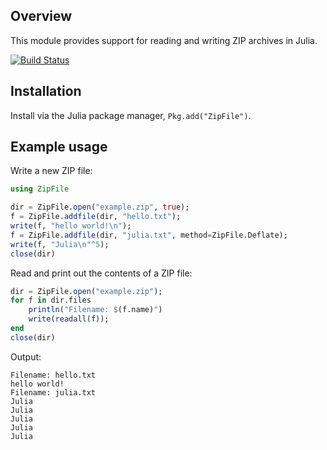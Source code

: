 ## Overview 

This module provides support for reading and writing ZIP archives in Julia.

[![Build Status](https://travis-ci.org/fhs/ZipFile.jl.png)](https://travis-ci.org/fhs/ZipFile.jl)

## Installation

Install via the Julia package manager, `Pkg.add("ZipFile")`.

## Example usage

Write a new ZIP file:

```julia
using ZipFile

dir = ZipFile.open("example.zip", true);
f = ZipFile.addfile(dir, "hello.txt");
write(f, "hello world!\n");
f = ZipFile.addfile(dir, "julia.txt", method=ZipFile.Deflate);
write(f, "Julia\n"^5);
close(dir)
```

Read and print out the contents of a ZIP file:

```julia
dir = ZipFile.open("example.zip");
for f in dir.files
	println("Filename: $(f.name)")
	write(readall(f));
end
close(dir)
```
Output:

```
Filename: hello.txt
hello world!
Filename: julia.txt
Julia
Julia
Julia
Julia
Julia
```
